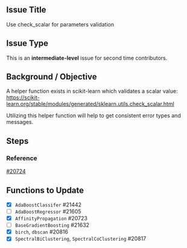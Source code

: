 ## Issue Title
Use check_scalar for parameters validation

## Issue Type
This is an **intermediate-level** issue for second time contributors.

## Background / Objective

A helper function exists in scikit-learn which validates a scalar value:  
https://scikit-learn.org/stable/modules/generated/sklearn.utils.check_scalar.html

Utilizing this helper function will help to get consistent error types and messages.

## Steps


### Reference
[#20724](https://github.com/scikit-learn/scikit-learn/issues/20724)

## Functions to Update
- [x] `AdaBoostClassifer` #21442
- [ ] `AdaBoostRegressor` #21605
- [x] `AffinityPropagation` #20723
- [ ] `BaseGradientBoosting` #21632
- [x] `birch`, `dbscan` #20816
- [x] `SpectralBiClustering`, `SpectralCoClustering` #20817
